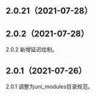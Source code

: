 ## 2.0.21（2021-07-28）
 
## 2.0.2（2021-07-28）
2.0.2 新增延迟绘制。
## 2.0.1（2021-07-26）
2.0.1 调整为uni_modules目录规范。
